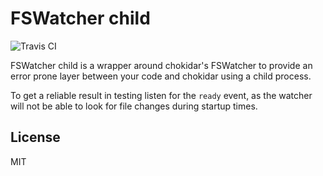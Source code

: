 # FSWatcher child

![Travis CI](https://travis-ci.org/DeMoorJasper/fswatcher-child.svg?branch=master)

FSWatcher child is a wrapper around chokidar's FSWatcher to provide an error prone layer between your code and chokidar using a child process.

To get a reliable result in testing listen for the `ready` event, as the watcher will not be able to look for file changes during startup times.

## License

MIT
